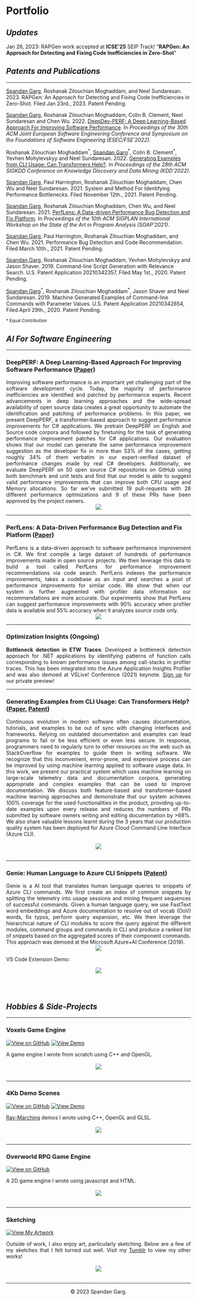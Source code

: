 # <b>Portfolio</b>
## <b><i>Updates</i></b>
Jan 26, 2023:
 RAPGen work accepted at <b>ICSE'25</b> SEIP Track! "<b>RAPGen: An Approach for Detecting and Fixing Code Inefficiencies in Zero-Shot</b>"

## <b><i>Patents and Publications</i></b>
---
<u>Spandan Garg</u>, Roshanak Zilouchian Moghaddam, and Neel Sundaresan. 2023. RAPGen: An Approach for Detecting and Fixing Code Inefficiencies in Zero-Shot. Filed Jan 23rd., 2023. Patent Pending.

<u>Spandan Garg</u>, Roshanak Zilouchian Moghaddam, Colin B. Clement, Neel Sundaresan and Chen Wu. 2022. <a href="https://dl.acm.org/doi/abs/10.1145/3540250.3549096">DeepDev-PERF: A Deep Learning-Based Approach For Improving Software Performance</a>. In <i>Proceedings of the 30th ACM Joint European Software Engineering Conference and Symposium on the Foundations of Software Engineering (ESEC/FSE'2022)</i>.

Roshanak Zilouchian Moghaddam<sup>\*</sup>, <u>Spandan Garg</u><sup>\*</sup>, Colin B. Clement<sup>\*</sup>, Yevhen Mohylevskyy and Neel Sundaresan. 2022. <a href="https://dl.acm.org/doi/abs/10.1145/3534678.3549983">Generating Examples from CLI Usage: Can Transformers Help?</a>. In <i>Proceedings of the 28th ACM SIGKDD Conference on Knowledge Discovery and Data Mining (KDD'2022)</i>.

<u>Spandan Garg</u>, Paul Harrington, Roshanak Zilouchian Moghaddam, Chen Wu and Neel Sundaresan. 2021. System and Method For Identifying Performance Bottlenecks. Filed November 12th., 2021. Patent Pending.

<u>Spandan Garg</u>, Roshanak Zilouchian Moghaddam, Chen Wu, and Neel Sundaresan. 2021. <a href="https://dl.acm.org/doi/10.1145/3460946.3464318">PerfLens: A Data-driven Performance Bug Detection and Fix Platform</a>. In <i>Proceedings of the 10th ACM SIGPLAN International Workshop on the State of the Art in Program Analysis (SOAP’2021)</i>.

<u>Spandan Garg</u>, Paul Harrington, Roshanak Zilouchian Moghaddam, and Chen Wu. 2021. Performance Bug Detection and Code Recommendation. Filed March 10th., 2021. Patent Pending.

<u>Spandan Garg</u>, Roshanak Zilouchian Moghaddam, Yevhen Mohylevskyy and Jason Shaver. 2019. Command-line Script Generation with Relevance Search. U.S. Patent Application 20210342357, Filed May 1st., 2020. Patent Pending.

<u>Spandan Garg</u><sup>\*</sup>, Roshanak Zilouchian Moghaddam<sup>\*</sup>, Jason Shaver and Neel Sundaresan. 2019. Machine Generated Examples of Command-line Commands with Parameter Values. U.S. Patent Application 20210342654, Filed April 29th., 2020. Patent Pending.

<sub>\* Equal Contribution</sub>
<br>


## <i><b>AI For Software Engineering</b></i>

---

### <b>DeepPERF: A Deep Learning-Based Approach For Improving Software Performance (<a href="https://dl.acm.org/doi/abs/10.1145/3540250.3549096">Paper</a>)</b>

<div style="text-align: justify">Improving software performance is an important yet challenging part of the software development cycle. Today, the majority of performance inefficiencies are identified and patched by performance experts. Recent advancements in deep learning approaches and the wide-spread availability of open source data creates a great opportunity to automate the identification and patching of performance problems. In this paper, we present DeepPERF, a transformer-based approach to suggest performance improvements for C# applications. We pretrain DeepPERF on English and Source code corpora and followed by finetuning for the task of generating performance improvement patches for C# applications. Our evaluation shows that our model can generate the same performance improvement suggestion as the developer fix in more than 53% of the cases, getting roughly 34% of them verbatim in our expert-verified dataset of performance changes made by real C# developers. Additionally, we evaluate DeepPERF on 50 open source C# repositories on GitHub using both benchmark and unit tests and find that our model is able to suggest valid performance improvements that can improve both CPU usage and Memory allocations. So far we've submitted 19 pull-requests with 28 different performance optimizations and 9 of these PRs have been approved by the project owners. </div>

<center><img src="images/DeepPERF.png"/></center>

---

### <b>PerfLens: A Data-Driven Performance Bug Detection and Fix Platform (<a href="https://dl.acm.org/doi/10.1145/3460946.3464318">Paper</a>)</b>

<div style="text-align: justify">PerfLens is a data-driven approach to software performance improvement in C#. We first compile a large dataset of hundreds of performance improvements made in open source projects. We then leverage this data to build a tool called PerfLens for performance improvement recommendations via code search. PerfLens indexes the performance improvements, takes a codebase as an input and searches a pool of performance improvements for similar code. We show that when our system is further augmented with profiler data information our recommendations are more accurate. Our experiments show that PerfLens can suggest performance improvements with 90% accuracy when profiler data is available and 55% accuracy when it analyzes source code only.</div>

<center><img src="images/PerfLensSuggestions.PNG"/></center>

---
### <b>Optimization Insights</b> (Ongoing)

<div style="text-align: justify">
<b>Bottleneck detection in ETW Traces</b>: Developed a bottleneck detection approach for .NET applications by identifying
patterns of function calls corresponding to known performance issues among call-stacks in profiler traces. This has been integrated into the Azure Application Insights Profiler and was also demoed at VSLive! Conference (2021) keynote. <a href="https://github.com/microsoft/optimization-insights">Sign up</a> for our private preview!</div>

---
### <b>Generating Examples from CLI Usage: Can Transformers Help? (<a href="https://dl.acm.org/doi/abs/10.1145/3534678.3549983">Paper</a>, <a href="https://uspto.report/patent/app/20210342654">Patent</a>)</b>

<div style="text-align: justify">Continuous evolution in modern software often causes documentation, tutorials, and examples to be out of sync with changing interfaces and frameworks. Relying on outdated documentation and examples can lead programs to fail or be less efficient or even less secure. In response, programmers need to regularly turn to other resources on the web such as StackOverflow for examples to guide them in writing software. We recognize that this inconvenient, error-prone, and expensive process can be improved by using machine learning applied to software usage data. In this work, we present our practical system which uses machine learning on large-scale telemetry data and documentation corpora, generating appropriate and complex examples that can be used to improve documentation. We discuss both feature-based and transformer-based machine learning approaches and demonstrate that our system achieves 100% coverage for the used functionalities in the product, providing up-to-date examples upon every release and reduces the numbers of PRs submitted by software owners writing and editing documentation by >68%. We also share valuable lessons learnt during the 3 years that our production quality system has been deployed for Azure Cloud Command Line Interface (Azure CLI).</div>
<br>
<center><img src="images/Aladdin.PNG"></center>
<br>


---
### <b>Genie: Human Language to Azure CLI Snippets (<a href="https://uspto.report/patent/app/20210342357">Patent</a>)</b>

<div style="text-align: justify"> Genie is a AI tool that translates human language queries to snippets of Azure CLI commands. We first create an index of common snippets by splitting the telemetry into usage sessions and mining frequent sequences of successful commands. Given a human language query, we use FastText word embeddings and Azure documentation to resolve out of vocab (OoV) words, fix typos, perform query expansion, etc. We then leverage the hierarchical nature of CLI modules to score the query against the different modules, command groups and commands in CLI and produce a ranked list of snippets based on the aggregated scores of their component commands. This approach was demoed at the Microsoft Azure+AI Conference (2019).
</div>

<center><img src="images/Genie.PNG"/></center>

VS Code Extension Demo:
<center><img src="images/GenieDemo.gif"/></center>

<br><br>
## <b><i>Hobbies & Side-Projects</i></b>
---
### <b>Voxels Game Engine</b>
[![View on GitHub](https://img.shields.io/badge/GitHub-Source_Code-blue?logo=GitHub)](https://github.com/glGarg/Voxels)
[![View Demo](https://img.shields.io/badge/YouTube-Watch_Demo-grey?logo=youtube&labelColor=FF0000)](https://www.youtube.com/watch?v=Dg3rni3DGqM&list=PLWKNAuzDDovlArNzZ5ce_5a7hCr9DGIqS&index=1&ab_channel=SpandanGarg)

<div style="text-align: justify">A game engine I wrote from scratch using C++ and OpenGL.</div>
<br>
<center><img src="images/Voxels.jpg"/></center>
<br>

---
### <b>4Kb Demo Scenes</b>

[![View on GitHub](https://img.shields.io/badge/GitHub-Source_Code-blue?logo=GitHub)](https://github.com/glGarg/4Kb-Demo-Scenes)
[![View Demo](https://img.shields.io/badge/YouTube-Watch_Demo-grey?logo=youtube&labelColor=FF0000)](https://www.youtube.com/watch?v=w7AOLJrzUCw&list=PLWKNAuzDDovlArNzZ5ce_5a7hCr9DGIqS&index=3)

<div style="text-align: justify"><a href="https://developer.nvidia.com/gpugems/gpugems2/part-i-geometric-complexity/chapter-8-pixel-displacement-mapping-distance-functions">Ray-Marching</a> demos I wrote using C++, OpenGL and GLSL.</div>
<br>
<center><img src="images/4Kb.PNG"/></center>
<br>

---
### <b>Overworld RPG Game Engine</b>

[![View on GitHub](https://img.shields.io/badge/GitHub-Source_Code-blue?logo=GitHub)](https://github.com/glGarg/OverworldRPG)

<div style="text-align: justify">A 2D game engine I wrote using javascript and HTML.</div>
<br>
<center><img src="images/prototype.gif"/></center>
<br>

---
### <b>Sketching</b>

[![View My Artwork](https://img.shields.io/badge/Tumblr-View_Artwork-grey?logo=tumblr&labelColor=blue)](https://allthestarsinmybackyard.tumblr.com)

<div style="text-align: justify">Outside of work, I also enjoy art, particularly sketching. Below are a few of my sketches that I felt turned out well. Visit my <a href="https://allthestarsinmybackyard.tumblr.com">Tumblr</a> to view my other works!</div>
<br>
<center><img src="images/Sketches.PNG"/></center>
<br>

---
<center>© 2023 Spandan Garg.</center>

